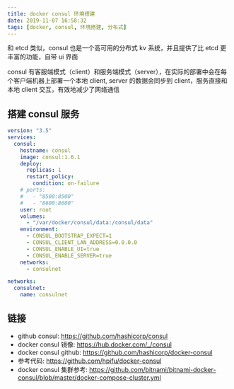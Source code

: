 ```yaml
---
title: docker consul 环境搭建
date: 2019-11-07 16:58:32
tags: [docker, consul, 环境搭建, 分布式]
---
```


和 etcd 类似，consul 也是一个高可用的分布式 kv 系统，并且提供了比 etcd 更丰富的功能，自带 ui 界面

consul 有客服端模式（client）和服务端模式（server），在实际的部署中会在每个客户端机器上部署一个本地 client, server 的数据会同步到 client，服务直接和本地 client 交互，有效地减少了网络通信

## 搭建 consul 服务

``` yml
version: "3.5"
services:
  consul:
    hostname: consul
    image: consul:1.6.1
    deploy:
      replicas: 1
      restart_policy:
        condition: on-failure
    # ports:
    #   - "8500:8500"
    #   - "8600:8600"
    user: root
    volumes:
      - "/var/docker/consul/data:/consul/data"
    environment:
      - CONSUL_BOOTSTRAP_EXPECT=1
      - CONSUL_CLIENT_LAN_ADDRESS=0.0.0.0
      - CONSUL_ENABLE_UI=true
      - CONSUL_ENABLE_SERVER=true
    networks:
      - consulnet

networks:
  consulnet:
    name: consulnet
```

## 链接

- github consul: <https://github.com/hashicorp/consul>
- docker consul 镜像: <https://hub.docker.com/_/consul>
- docker consul github: <https://github.com/hashicorp/docker-consul>
- 参考代码: <https://github.com/hpifu/docker-consul>
- docker consul 集群参考: <https://github.com/bitnami/bitnami-docker-consul/blob/master/docker-compose-cluster.yml>
